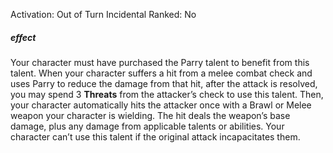 Activation: Out of Turn Incidental
Ranked: No
##### effect
Your character must have purchased the
Parry talent to benefit from this talent. When
your character suffers a hit from a melee
combat check and uses Parry to reduce the
damage from that hit, after the attack is
resolved, you may spend 3 **Threats** from
the attacker’s check to use this talent. Then,
your character automatically hits the attacker
once with a Brawl or Melee weapon your
character is wielding. The hit deals the
weapon’s base damage, plus any damage
from applicable talents or abilities. Your
character can’t use this talent if the original
attack incapacitates them.